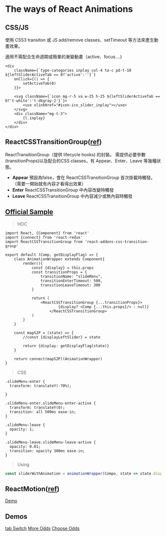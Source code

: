 # The ways of React Animations

## CSS/JS
使用 CSS3 transiton 或 JS add/remove classes、setTimeout 等方法來產生動畫效果。

適用不需配合生命週期或簡單的漸變動畫（active、focus....)
```javascript=
<div 
    className={`type-categories inplay col-4 ta-c pd-t-10 ${leftSliderActiveTab == 0?'active':''}`}
    onClick={() => {
        setActiveTab(0)
    }}>

    <svg className={`icon mg-r-5 va w-25 h-25 ${leftSliderActiveTab == 0?'t-white':'t-dkgray-2'}`}>
        <use xlinkHref="#icon-ico_slider_inplay"></use>
    </svg>
    <div className="mg-t-3">
        {l.inplay}
    </div>
</div>
```


## ReactCSSTransitionGroup([ref](https://reactjs.org/docs/animation.html))
ReactTransitionGroup（提供 lifecycle hooks) 的封裝。
需提供必要參數(transitionProps)以及配合的CSS classes，有 Appear、Enter、Leave 等幾種狀態。

* **Appear**
預設為false，會在 ReactCSSTransitionGroup 首次掛載時觸發。（需要一開始就有內容才看得出效果）
* **Enter**
ReactCSSTransitionGroup 中內容改變時觸發
* **Leave**
ReactCSSTransitionGroup 中內容減少或無內容時觸發

[Official Sample](https://stackblitz.com/edit/react-mmiuuu)
---

> HOC
```javascript=
import React, {Component} from 'react'
import {connect} from 'react-redux'
import ReactCSSTransitionGroup from 'react-addons-css-transition-group'

export default (Comp, getDisplayFlag) => {
	class AnimationWrapper extends Component{
		render(){
			const {display} = this.props
			const transitionProps = {
				transitionName: "slideMenu",
				transitionEnterTimeout: 500,
				transitionLeaveTimeout: 300
			}

			return (
			    <ReactCSSTransitionGroup {...transitionProps}>
		                {display? <Comp {...this.props}/> : null}
		            </ReactCSSTransitionGroup>
			)
		}
	}

	const mapS2P = (state) => {
		//const {displayLeftSlider} = state

		return {display: getDisplayFlag(state)}
	}

	return connect(mapS2P)(AnimationWrapper)
}
```

> CSS
```css=
.slideMenu-enter {
  transform: translateY(-70%);
  
}

.slideMenu-enter.slideMenu-enter-active {
  transform: translateY(0);
  transition: all 500ms ease-in;
}

.slideMenu-leave {
  opacity: 1;
}

.slideMenu-leave.slideMenu-leave-active {
  opacity: 0.01;
  transition: opacity 300ms ease-in;
}
```
> Using
```javascript
const sliderWithAnimation = animationWrapper(Compo, state => state.displayLeftSlider)
```

## ReactMotion([ref](https://github.com/chenglou/react-motion/tree/master))
[Demo](https://stackblitz.com/edit/react-mmiuuu)


##	Demos
[tab Switch](http://jsbin.com/fevavafixe/1/edit?css,js,output)
[More Odds](http://jsbin.com/faxidicebi/edit?css,js,output)
[Choose Odds](http://jsbin.com/taxoge/edit?css,js,output)

